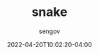 ---
date: 2022-04-20T10:02:20-04:00
title: "snake"
seo_title: "snake"
description: snake
author: sengov
image:
video:
url: games/snake
weight: 0
type: "games"
layout: snake

---